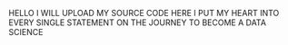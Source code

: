 HELLO I WILL UPLOAD MY SOURCE CODE HERE
I PUT MY HEART INTO EVERY SINGLE STATEMENT
ON THE JOURNEY TO BECOME A DATA SCIENCE
